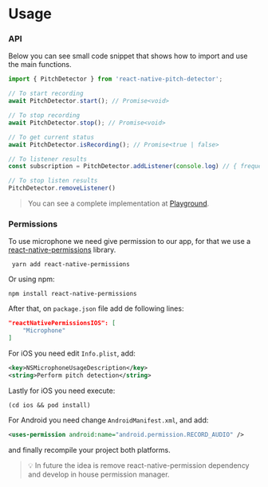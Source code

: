 # Usage

### API
Below you can see small code snippet that shows how to import and use the main functions.

```ts
import { PitchDetector } from 'react-native-pitch-detector';

// To start recording
await PitchDetector.start(); // Promise<void>

// To stop recording
await PitchDetector.stop(); // Promise<void>

// To get current status
await PitchDetector.isRecording(); // Promise<true | false>

// To listener results
const subscription = PitchDetector.addListener(console.log) // { frequency: 440.14782, tone: "C#" }

// To stop listen results
PitchDetector.removeListener()

```

> You can see a complete implementation at [Playground](./playground.md).

### Permissions
To use microphone we need give permission to our app, for that we use a [react-native-permissions](https://github.com/zoontek/react-native-permissions) library.

```shell
 yarn add react-native-permissions
```

Or using npm:

```shell
npm install react-native-permissions
```

After that, on `package.json` file add de following lines:

```json
"reactNativePermissionsIOS": [
    "Microphone"
]
```

For iOS you need edit `Info.plist`, add:

```xml
<key>NSMicrophoneUsageDescription</key>
<string>Perform pitch detection</string>
```

Lastly for iOS you need execute:

```shell
(cd ios && pod install)
```

For Android you need change `AndroidManifest.xml`, and add:

```xml
<uses-permission android:name="android.permission.RECORD_AUDIO" />
```

and finally recompile your project both platforms.

> :bulb: In future the idea is remove react-native-permission dependency and develop in house permission manager.


